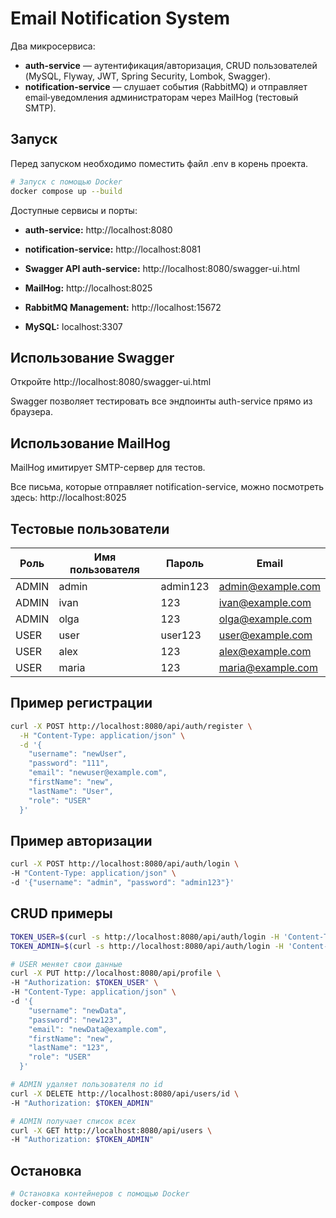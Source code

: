 # Email Notification System

Два микросервиса:
- **auth-service** — аутентификация/авторизация, CRUD пользователей (MySQL, Flyway, JWT, Spring Security, Lombok, Swagger).
- **notification-service** — слушает события (RabbitMQ) и отправляет email‑уведомления администраторам через MailHog (тестовый SMTP).

## Запуск
Перед запуском необходимо поместить файл .env в корень проекта.
```bash
# Запуск с помощью Docker
docker compose up --build
```
Доступные сервисы и порты:

- **auth-service:** http://localhost:8080

- **notification-service:** http://localhost:8081

- **Swagger API auth-service:** http://localhost:8080/swagger-ui.html

- **MailHog:** http://localhost:8025

- **RabbitMQ Management:** http://localhost:15672

- **MySQL:** localhost:3307

## Использование Swagger

Откройте http://localhost:8080/swagger-ui.html

Swagger позволяет тестировать все эндпоинты auth-service прямо из браузера.

## Использование MailHog

MailHog имитирует SMTP-сервер для тестов.

Все письма, которые отправляет notification-service, можно посмотреть здесь: http://localhost:8025

  
## Тестовые пользователи

| Роль  | Имя пользователя | Пароль     | Email             |
|-------|-----------------|-----------|-----------------|
| ADMIN | admin           | admin123  | admin@example.com |
| ADMIN | ivan            | 123       | ivan@example.com  |
| ADMIN | olga            | 123       | olga@example.com  |
| USER  | user            | user123   | user@example.com  |
| USER  | alex            | 123       | alex@example.com  |
| USER  | maria           | 123       | maria@example.com |

## Пример регистрации
```bash
curl -X POST http://localhost:8080/api/auth/register \
  -H "Content-Type: application/json" \
  -d '{
    "username": "newUser",
    "password": "111",
    "email": "newuser@example.com",
    "firstName": "new",
    "lastName": "User",
    "role": "USER"
  }'
```
## Пример авторизации
```bash
curl -X POST http://localhost:8080/api/auth/login \
-H "Content-Type: application/json" \
-d '{"username": "admin", "password": "admin123"}'
```

## CRUD примеры
```bash
TOKEN_USER=$(curl -s http://localhost:8080/api/auth/login -H 'Content-Type: application/json'   -d '{"username":"user","password":"user123"}' | jq -r .token)
TOKEN_ADMIN=$(curl -s http://localhost:8080/api/auth/login -H 'Content-Type: application/json'   -d '{"username":"admin","password":"admin123"}' | jq -r .token)

# USER меняет свои данные
curl -X PUT http://localhost:8080/api/profile \
-H "Authorization: $TOKEN_USER" \
-H "Content-Type: application/json" \
-d '{
    "username": "newData",
    "password": "new123",
    "email": "newData@example.com",
    "firstName": "new",
    "lastName": "123",
    "role": "USER"
  }'

# ADMIN удаляет пользователя по id
curl -X DELETE http://localhost:8080/api/users/id \
-H "Authorization: $TOKEN_ADMIN"

# ADMIN получает список всех
curl -X GET http://localhost:8080/api/users \
-H "Authorization: $TOKEN_ADMIN"
```

## Остановка
```bash
# Остановка контейнеров с помощью Docker
docker-compose down
```
